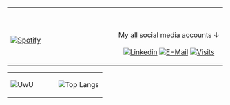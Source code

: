 <table width="100%"> 
  <tr>
  <td width="50%">
      
&nbsp; <br> [![Spotify](https://novatorem-blond-omega.vercel.app/api/spotify)](https://open.spotify.com/user/omnitenebris)

  </td>
  <td width="50%">

<br><p align="center">My [all](https://choosealicense.com/licenses/unlicense/) social media accounts ↓<br><br>
  [![Linkedin](https://img.shields.io/badge/linked-in-369?style=flat-square&logo=linkedin&logoColor=white&color=blue)](https://www.linkedin.com/in/andrew-novac)
  [![E-Mail](https://img.shields.io/badge/email-reveal-2a8?style=flat-square&logo=gmail&logoColor=white)](https://mailhide.io/e/5ck1H)
  [![Visits](https://komarev.com/ghpvc/?username=novatorem&logo=GitHub&label=github%20visits&color=336699&logoColor=white&style=flat-square)](https://github.com/novatorem)


</p>
  </td>
  </table>
  
  <table width="100%"> 
  <tr>
  <td width="50%">
      
![UwU](https://github-readme-stats.vercel.app/api?username=zeqraen&show_icons=true&theme=tokyonight)




  <td width="50%">


![Top Langs](https://github-readme-stats.vercel.app/api/top-langs/?username=zeqraen&layout=compact&theme=tokyonight)








</p>
  </td>
  </table>
  


[//]: <> (The `&nbsp;` is to have Aphelion take up more space)
[//]: <> (Old Visits: https://badges.pufler.dev/visits/novatorem/novatorem?logo=GitHub&label=github%20visits&color=336699&logoColor=white&style=flat-square)

